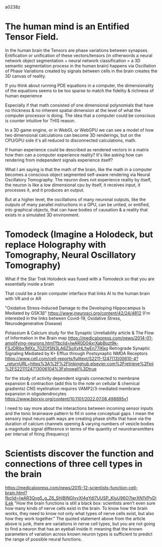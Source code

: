 a0238z

# The human mind is an Entified Tensor Field.

In the human brain the Tensors are phase variations between synapses. Entification or unification of these vectors/tensors (in otherwords a neural network object segmentation + neural network classification = a 3D semantic segmentation process in the human brain) happens via Oscillation of Phase Variations created by signals between cells in the brain creates the 3D canvas of reality.

If you think about running PDE equations in a computer, the dimensionality of the equations seems to be too sparse to match the fidelity & richness of human experience

Especially if that math consisted of one dimensional polynomials that have no thickness & no inherent spatial dimension at the level of what the computer processor is doing. The idea that a computer could be conscious is counter intuitive for THIS reason.

In a 3D game engine, or in WebGL or WebGPU we can see a model of how two dimensional calculations can become 3D renderings, but on the CPU/GPU side it's all reduced to disconnected calculations, math.

If human experience could be described as rendered vectors in a matrix how then can a computer experience reality? It's like asking how can rendering from independent signals experience itself? 

What I am saying is that the math of the brain, like the math in a computer becomes a conscious object segmented self-aware rendering via Neural Oscillatory Tomography. The neuron does not experience reality by itself, the neuron is like a low dimensional cpu by itself, it receives input, it processes it, and it produces an output.

But at a higher level, the oscillations of many neuronal outputs, like the outputs of many parallel instructions in a GPU, can be united, or entified, into graphical objects, that can have bodies of causation & a reality that exists in a simulated 3D environment.

# Tomodeck (Imagine a Holodeck, but replace Holography with Tomography, Neural Oscillatory Tomography)

What if the Star Trek Holodeck was fused with a Tomodeck so that you are essentially inside a brain

That could be a brain computer interface that links AI to the human brain with VR and or AR

"Oxidative Stress-Induced Damage to the Developing Hippocampus Is Mediated by GSK3β"
https://www.jneurosci.org/content/42/24/4812
(I'm interested in the links between Covid-19, Oxidative Stress, Neurodegenerative Disease)

Potassium & Calcium study for the Synaptic Unreliability article & The Flow of Information in the Brain map
https://medicalxpress.com/news/2014-01-amplifying-neurons.html?fbclid=IwAR0D04xrXabBozt9k-FSJDRlbx1MXx_T0ZOfSN3LA6ZSoXvHLfwEn77iKkg
Retrograde Synaptic Signaling Mediated by K+ Efflux through Postsynaptic NMDA Receptors
https://www.cell.com/cell-reports/fulltext/S2211-1247(13)00610-4?_returnURL=https%3A%2F%2Flinkinghub.elsevier.com%2Fretrieve%2Fpii%2FS2211124713006104%3Fshowall%3Dtrue

for the study of activity dependent signals connected to membrane expansion & contraction (add this to the note on cellular & chemical gradients)
CNS myelination requires VAMP2/3-mediated membrane expansion in oligodendrocytes
https://www.biorxiv.org/content/10.1101/2022.07.08.498895v1

I need to say more about the interactions between incoming sensor inputs and the tonic brainwave pattern to fill in some conceptual gaps.
I mean the sensory input neuro path ways are creating phase shifts that have via the duration of calcium channels opening & varying numbers of vesicle bodies a magnitude signal difference in terms of the quantity of neurotransmitters per interval of firing (frequency)

# Scientists discover the function and connections of three cell types in the brain
https://medicalxpress.com/news/2015-12-scientists-function-cell-brain.html?fbclid=IwAR3Qvg5_g_Z6_SHjBINGIyvXI4gYdI7UUSP_KIuU96O7terXN1VPyDilLek
"How the brain functions is still a black box: scientists aren't even sure how many kinds of nerve cells exist in the brain. To know how the brain works, they need to know not only what types of nerve cells exist, but also how they work together."
The quoted statement above from the article above is junk, there are variations in nerve cell types, but you are not going to find a neuron that has an eyeball inside it: meaning that the known parameters of variation across known neuron types is sufficient to predict the range of possible neural functions.

